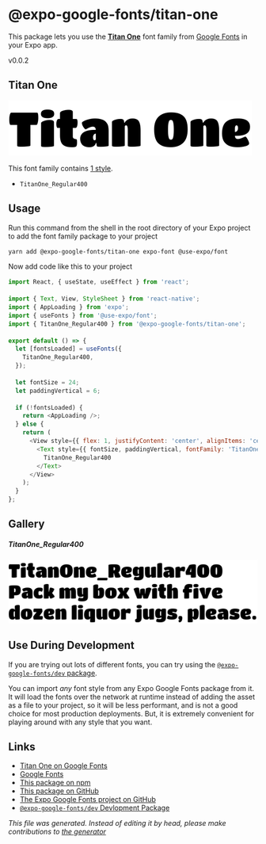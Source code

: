 # @expo-google-fonts/titan-one

This package lets you use the [**Titan One**](https://fonts.google.com/specimen/Titan+One) font family from [Google Fonts](https://fonts.google.com/) in your Expo app.

v0.0.2

## Titan One

![Titan One](./font-family.png)

This font family contains [1 style](#gallery).

- `TitanOne_Regular400`

## Usage

Run this command from the shell in the root directory of your Expo project to add the font family package to your project
```sh
yarn add @expo-google-fonts/titan-one expo-font @use-expo/font
```

Now add code like this to your project
```js
import React, { useState, useEffect } from 'react';

import { Text, View, StyleSheet } from 'react-native';
import { AppLoading } from 'expo';
import { useFonts } from '@use-expo/font';
import { TitanOne_Regular400 } from '@expo-google-fonts/titan-one';

export default () => {
  let [fontsLoaded] = useFonts({
    TitanOne_Regular400,
  });

  let fontSize = 24;
  let paddingVertical = 6;

  if (!fontsLoaded) {
    return <AppLoading />;
  } else {
    return (
      <View style={{ flex: 1, justifyContent: 'center', alignItems: 'center' }}>
        <Text style={{ fontSize, paddingVertical, fontFamily: 'TitanOne_Regular400' }}>
          TitanOne_Regular400
        </Text>
      </View>
    );
  }
};

```

## Gallery

##### TitanOne_Regular400
![TitanOne_Regular400](./065d13ba1ab0e715e15feed24b86ff9a58a8df624d74923e1a1c710b36e08e99.ttf.png)


## Use During Development

If you are trying out lots of different fonts, you can try using the [`@expo-google-fonts/dev` package](https://www.npmjs.com/package/@expo-google-fonts/dev).

You can import *any* font style from any Expo Google Fonts package from it. It will load the fonts
over the network at runtime instead of adding the asset as a file to your project, so it will be 
less performant, and is not a good choice for most production deployments. But, it is extremely convenient
for playing around with any style that you want.

## Links

- [Titan One on Google Fonts](https://fonts.google.com/specimen/Titan+One)
- [Google Fonts](https://fonts.google.com/)
- [This package on npm](https://www.npmjs.com/package/@expo-google-fonts/titan-one)
- [This package on GitHub](https://github.com/expo/google-fonts/tree/master/font-packages/titan-one)
- [The Expo Google Fonts project on GitHub](https://github.com/expo/google-fonts)
- [`@expo-google-fonts/dev` Devlopment Package](https://github.com/expo/google-fonts/tree/master/font-packages/dev)


*This file was generated. Instead of editing it by head, please make contributions to [the generator](https://github.com/expo/google-fonts/tree/master/packages/generator)*
